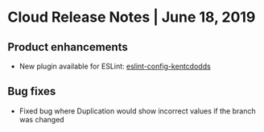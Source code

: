 # Cloud Release Notes | June 18, 2019

## Product enhancements

-   New plugin available for ESLint: [<span class="skip-vale">eslint-config-kentcdodds</span>](https://github.com/kentcdodds/eslint-config-kentcdodds)

## Bug fixes

-   Fixed bug where Duplication would show incorrect values if the branch was changed
